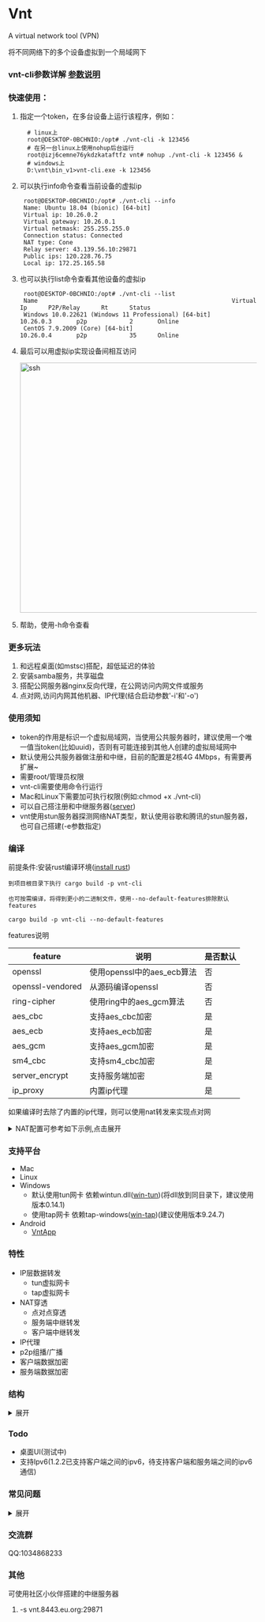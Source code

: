 # Vnt

A virtual network tool (VPN)

将不同网络下的多个设备虚拟到一个局域网下

### vnt-cli参数详解 [参数说明](https://github.com/lbl8603/vnt/blob/main/vnt-cli/README.md)

### 快速使用：

1. 指定一个token，在多台设备上运行该程序，例如：
    ```shell
      # linux上
      root@DESKTOP-0BCHNIO:/opt# ./vnt-cli -k 123456
      # 在另一台linux上使用nohup后台运行
      root@izj6cemne76ykdzkataftfz vnt# nohup ./vnt-cli -k 123456 &
      # windows上
      D:\vnt\bin_v1>vnt-cli.exe -k 123456
    ```
2. 可以执行info命令查看当前设备的虚拟ip
   ```shell
    root@DESKTOP-0BCHNIO:/opt# ./vnt-cli --info
    Name: Ubuntu 18.04 (bionic) [64-bit]
    Virtual ip: 10.26.0.2
    Virtual gateway: 10.26.0.1
    Virtual netmask: 255.255.255.0
    Connection status: Connected
    NAT type: Cone
    Relay server: 43.139.56.10:29871
    Public ips: 120.228.76.75
    Local ip: 172.25.165.58
    ```
3. 也可以执行list命令查看其他设备的虚拟ip
   ```shell
    root@DESKTOP-0BCHNIO:/opt# ./vnt-cli --list
    Name                                                       Virtual Ip      P2P/Relay      Rt      Status
    Windows 10.0.22621 (Windows 11 Professional) [64-bit]      10.26.0.3       p2p            2       Online
    CentOS 7.9.2009 (Core) [64-bit]                            10.26.0.4       p2p            35      Online
    ```
4. 最后可以用虚拟ip实现设备间相互访问

      <img width="506" alt="ssh" src="https://raw.githubusercontent.com/lbl8603/vnt/dev/documents/img/ssh.jpg">
5. 帮助，使用-h命令查看

### 更多玩法

1. 和远程桌面(如mstsc)搭配，超低延迟的体验
2. 安装samba服务，共享磁盘
3. 搭配公网服务器nginx反向代理，在公网访问内网文件或服务
4. 点对网,访问内网其他机器、IP代理(结合启动参数'-i'和'-o')

### 使用须知

- token的作用是标识一个虚拟局域网，当使用公共服务器时，建议使用一个唯一值当token(比如uuid)，否则有可能连接到其他人创建的虚拟局域网中
- 默认使用公共服务器做注册和中继，目前的配置是2核4G 4Mbps，有需要再扩展~
- 需要root/管理员权限
- vnt-cli需要使用命令行运行
- Mac和Linux下需要加可执行权限(例如:chmod +x ./vnt-cli)
- 可以自己搭注册和中继服务器([server](https://github.com/lbl8603/vnts))
- vnt使用stun服务器探测网络NAT类型，默认使用谷歌和腾讯的stun服务器，也可自己搭建(-e参数指定)

### 编译

前提条件:安装rust编译环境([install rust](https://www.rust-lang.org/zh-CN/tools/install))

```
到项目根目录下执行 cargo build -p vnt-cli

也可按需编译，将得到更小的二进制文件，使用--no-default-features排除默认features

cargo build -p vnt-cli --no-default-features
```

features说明

| feature          | 说明                   | 是否默认 |
|------------------|----------------------|------|
| openssl          | 使用openssl中的aes_ecb算法 | 否    |
| openssl-vendored | 从源码编译openssl         | 否    |
| ring-cipher      | 使用ring中的aes_gcm算法    | 否    |
| aes_cbc          | 支持aes_cbc加密          | 是    |
| aes_ecb          | 支持aes_ecb加密          | 是    |
| aes_gcm          | 支持aes_gcm加密          | 是    |
| sm4_cbc          | 支持sm4_cbc加密          | 是    |
| server_encrypt   | 支持服务端加密              | 是    |
| ip_proxy         | 内置ip代理               | 是    |

如果编译时去除了内置的ip代理，则可以使用nat转发来实现点对网

<details> <summary>NAT配置可参考如下示例,点击展开</summary>

### 在出口一端做如下配置
注意原有的-i(入口)和-o(出口)的参数不能少

### windows
参考 https://learn.microsoft.com/zh-cn/virtualization/hyper-v-on-windows/user-guide/setup-nat-network
```shell
#设置nat,名字可以自己取，网段是vnt的网段
New-NetNat -Name vntnat -InternalIPInterfaceAddressPrefix 10.26.0.0/24
#查看设置
Get-NetNat
```
### linux
```shell
# 开启ip转发
sudo sysctl -w net.ipv4.ip_forward=1
# 开启nat转发  表示来源10.26.0.0/24的数据通过nat映射后再从vnt-tun以外的其他网卡发出去
sudo iptables -t nat -A POSTROUTING ! -o vnt-tun -s 10.26.0.0/24 -j MASQUERADE
# 或者这样  表示来源10.26.0.0/24的数据通过nat映射后再从eth0网卡发出去
sudo iptables -t nat -A POSTROUTING  -o eth0 -s 10.26.0.0/24 -j MASQUERADE
# 查看设置
iptables -vnL -t nat
```
### macos
```shell
# 开启ip转发
sudo sysctl -w net.ipv4.ip_forward=1
# 配置NAT转发规则
# 在/etc/pf.conf文件中添加以下规则,en0是出口网卡，10.26.0.0/24是来源网段
nat on en0 from 10.26.0.0/24 to any -> (en0)
# 加载规则
sudo pfctl -f /etc/pf.conf -e
```
</details>

### 支持平台

- Mac
- Linux
- Windows
    - 默认使用tun网卡 依赖wintun.dll([win-tun](https://www.wintun.net/))(将dll放到同目录下，建议使用版本0.14.1)
    - 使用tap网卡 依赖tap-windows([win-tap](https://build.openvpn.net/downloads/releases/))(建议使用版本9.24.7)
- Android
    - [VntApp](https://github.com/lbl8603/VntApp)

### 特性

- IP层数据转发
    - tun虚拟网卡
    - tap虚拟网卡
- NAT穿透
    - 点对点穿透
    - 服务端中继转发
    - 客户端中继转发
- IP代理
- p2p组播/广播
- 客户端数据加密
- 服务端数据加密

### 结构

<details> <summary>展开</summary>

<pre>
    
   0                                            15                                              31
   0  1  2  3  4  5  6  7  8  9  0  1  2  3  4  5  6  7  8  9  0  1  2  3  4  5  6  7  8  9  0  1
  +-+-+-+-+-+-+-+-+-+-+-+-+-+-+-+-+-+-+-+-+-+-+-+-+-+-+-+-+-+-+-+-+-+-+-+-+-+-+-+-+-+-+-+-+-+-+-+
  |e |s |unused| 版本(4)  |      协议(8)        |     上层协议(8)        |初始ttl(4)|生存时间(4)  |
  +-+-+-+-+-+-+-+-+-+-+-+-+-+-+-+-+-+-+-+-+-+-+-+-+-+-+-+-+-+-+-+-+-+-+-+-+-+-+-+-+-+-+-+-+-+-+-+
  |                                        源ip地址(32)                                         |
  +-+-+-+-+-+-+-+-+-+-+-+-+-+-+-+-+-+-+-+-+-+-+-+-+-+-+-+-+-+-+-+-+-+-+-+-+-+-+-+-+-+-+-+-+-+-+-+
  |                                        目的ip地址(32)                                       |
  +-+-+-+-+-+-+-+-+-+-+-+-+-+-+-+-+-+-+-+-+-+-+-+-+-+-+-+-+-+-+-+-+-+-+-+-+-+-+-+-+-+-+-+-+-+-+-+
  |                                          数据体(n)                                          |
  +-+-+-+-+-+-+-+-+-+-+-+-+-+-+-+-+-+-+-+-+-+-+-+-+-+-+-+-+-+-+-+-+-+-+-+-+-+-+-+-+-+-+-+-+-+-+-+
  |                                                                                             |
  |                                          指纹(96)                                           |
  |                                                                                             |
  +-+-+-+-+-+-+-+-+-+-+-+-+-+-+-+-+-+-+-+-+-+-+-+-+-+-+-+-+-+-+-+-+-+-+-+-+-+-+-+-+-+-+-+-+-+-+-+
  注：
  1. e为是否加密标志，s为服务端通信包标志，unused占两位未使用；
  2. 开启加密时，数据体为加密后的密文(加密方式取决于密码长度和加密模式)，
     且会存在指纹，指纹使用sha256生成，用于对数据包完整性和真实性的校验
</pre>


</details>

### Todo

- 桌面UI(测试中)
- 支持Ipv6(1.2.2已支持客户端之间的ipv6，待支持客户端和服务端之间的ipv6通信)

### 常见问题

<details> <summary>展开</summary>

#### 问题1: 设置网络地址失败

##### 可能原因:

vnt默认使用10.26.0.0/24网段，和本地网络适配器的ip冲突

##### 解决方法:

1. 方法一：找到冲突的IP，将其改成别的
2. 方法二：自建服务器，指定其他不会冲突的网段
3. 方法三：增加参数-d <device-id> ，设置不同的id会让服务端分配不同的IP，从而绕开有冲突的IP

#### 问题2: windows系统上wintun.dll加载失败

##### 可能原因：

没有下载wintun.dll 或者使用的wintun.dll有问题

##### 解决方法：

1. 下载最新版的wintun.dll [下载链接](https://www.wintun.net/builds/wintun-0.14.1.zip)
2. 解压后找到对应架构的目录,通常是amd64
3. 将对应的wintun.dll放到和vnt-cli同目录下（或者放到C盘Windows目录下）
4. 再次启动vnt-cli

#### 问题3: 丢包严重，或是不能正常组网通信

##### 可能原因：

某些宽带下(比如广电宽带)UDP丢包严重

##### 解决方法：

1. 使用TCP模式中继转发（vnt-cli增加--tcp参数）
2. 如果p2p后效果很差，可以选择禁用p2p（vnt-cli增加--relay参数）

</details>

### 交流群

QQ:1034868233

### 其他

可使用社区小伙伴搭建的中继服务器

1. -s vnt.8443.eu.org:29871
